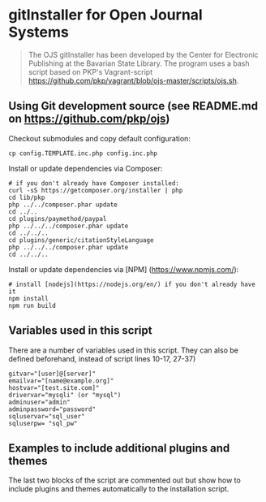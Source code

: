 # gitInstaller for Open Journal Systems

> The OJS gitInstaller has been developed by the Center for Electronic Publishing at the Bavarian State Library. The program uses a bash script based on PKP's Vagrant-script https://github.com/pkp/vagrant/blob/ojs-master/scripts/ojs.sh.

 
## Using Git development source (see README.md on https://github.com/pkp/ojs)

Checkout submodules and copy default configuration:

    cp config.TEMPLATE.inc.php config.inc.php

Install or update dependencies via Composer:

    # if you don't already have Composer installed:
    curl -sS https://getcomposer.org/installer | php
    cd lib/pkp
    php ../../composer.phar update
    cd ../..
    cd plugins/paymethod/paypal
    php ../../../composer.phar update
    cd ../../..
    cd plugins/generic/citationStyleLanguage
    php ../../../composer.phar update
    cd ../../..

Install or update dependencies via [NPM] (https://www.npmjs.com/):

    # install [nodejs](https://nodejs.org/en/) if you don't already have it
    npm install
    npm run build


## Variables used in this script

There are a number of variables used in this script. They can also be defined beforehand, instead of script lines 10-17, 27-37)

    gitvar="[user]@[server]"
    emailvar="[name@example.org]"
    hostvar="[test.site.com]"
    drivervar="mysqli" (or "mysql")
    adminuser="admin"
    adminpassword="password"
    sqluservar="sql_user"
    sqluserpw= "sql_pw"

## Examples to include additional plugins and themes

The last two blocks of the script are commented out but show how to include plugins and themes automatically to the installation script.

